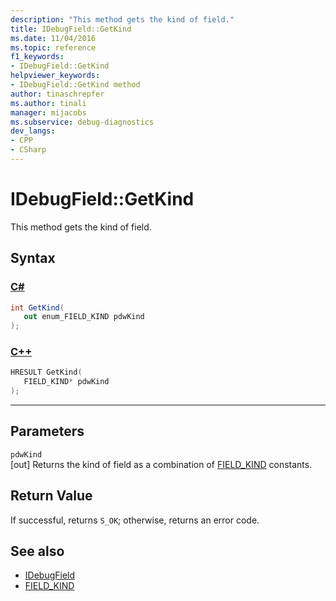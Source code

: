 ```yaml
---
description: "This method gets the kind of field."
title: IDebugField::GetKind
ms.date: 11/04/2016
ms.topic: reference
f1_keywords:
- IDebugField::GetKind
helpviewer_keywords:
- IDebugField::GetKind method
author: tinaschrepfer
ms.author: tinali
manager: mijacobs
ms.subservice: debug-diagnostics
dev_langs:
- CPP
- CSharp
---
```

# IDebugField::GetKind

This method gets the kind of field.

## Syntax

### [C#](#tab/csharp)
```csharp
int GetKind(
   out enum_FIELD_KIND pdwKind
);
```
### [C++](#tab/cpp)
```cpp
HRESULT GetKind( 
   FIELD_KIND* pdwKind
);
```
---

## Parameters
`pdwKind`\
[out] Returns the kind of field as a combination of [FIELD_KIND](../../../extensibility/debugger/reference/field-kind.md) constants.

## Return Value
 If successful, returns `S_OK`; otherwise, returns an error code.

## See also
- [IDebugField](../../../extensibility/debugger/reference/idebugfield.md)
- [FIELD_KIND](../../../extensibility/debugger/reference/field-kind.md)
